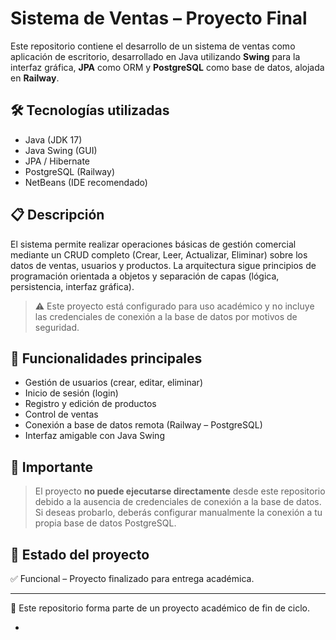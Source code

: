 # Sistema de Ventas – Proyecto Final

Este repositorio contiene el desarrollo de un sistema de ventas como aplicación de escritorio, desarrollado en Java utilizando **Swing** para la interfaz gráfica, **JPA** como ORM
y **PostgreSQL** como base de datos, alojada en **Railway**.

## 🛠️ Tecnologías utilizadas

- Java (JDK 17)
- Java Swing (GUI)
- JPA / Hibernate
- PostgreSQL (Railway)
- NetBeans (IDE recomendado)

## 📋 Descripción

El sistema permite realizar operaciones básicas de gestión comercial mediante un CRUD completo (Crear, Leer, Actualizar, Eliminar)
sobre los datos de ventas, usuarios y productos. La arquitectura sigue principios de programación orientada a objetos y separación de capas (lógica, persistencia, interfaz gráfica).

> ⚠️ Este proyecto está configurado para uso académico y no incluye las credenciales de conexión a la base de datos por motivos de seguridad.

## 🔐 Funcionalidades principales

- Gestión de usuarios (crear, editar, eliminar)
- Inicio de sesión (login)
- Registro y edición de productos
- Control de ventas
- Conexión a base de datos remota (Railway – PostgreSQL)
- Interfaz amigable con Java Swing

## 🚫 Importante

> El proyecto **no puede ejecutarse directamente** desde este repositorio debido a la ausencia de credenciales de conexión a la base de datos.  
> Si deseas probarlo, deberás configurar manualmente la conexión a tu propia base de datos PostgreSQL.

## 🧪 Estado del proyecto

✅ Funcional – Proyecto finalizado para entrega académica.

---

📁 Este repositorio forma parte de un proyecto académico de fin de ciclo.

-

